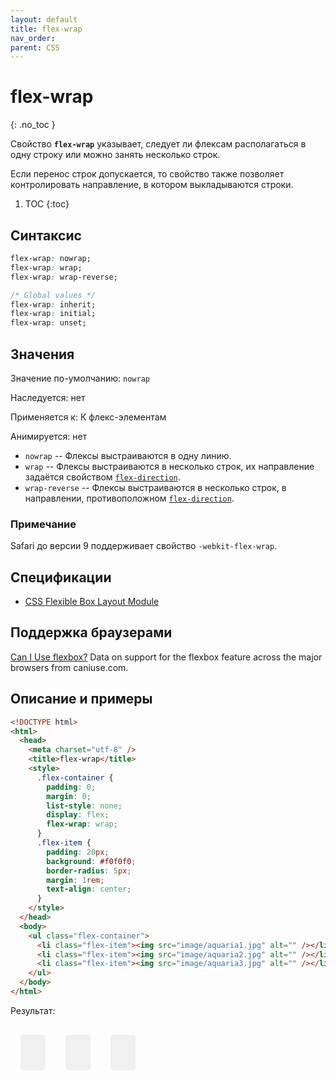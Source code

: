```yaml
---
layout: default
title: flex-wrap
nav_order:
parent: CSS
---
```


<!-- prettier-ignore-start -->
# flex-wrap
{: .no_toc }
<!-- prettier-ignore-end -->

Свойство **`flex-wrap`** указывает, следует ли флексам располагаться в одну строку или можно занять несколько строк.

Если перенос строк допускается, то свойство также позволяет контролировать направление, в котором выкладываются строки.

<!-- prettier-ignore -->
1. TOC
{:toc}

## Синтаксис

```css
flex-wrap: nowrap;
flex-wrap: wrap;
flex-wrap: wrap-reverse;

/* Global values */
flex-wrap: inherit;
flex-wrap: initial;
flex-wrap: unset;
```

## Значения

Значение по-умолчанию: `nowrap`

Наследуется: нет

Применяется к: К флекс-элементам

Анимируется: нет

- `nowrap` -- Флексы выстраиваются в одну линию.
- `wrap` -- Флексы выстраиваются в несколько строк, их направление задаётся свойством [`flex-direction`](/css/flex-direction/).
- `wrap-reverse` -- Флексы выстраиваются в несколько строк, в направлении, противоположном [`flex-direction`](/css/flex-direction/).

### Примечание

Safari до версии 9 поддерживает свойство `-webkit-flex-wrap`.

## Спецификации

- [CSS Flexible Box Layout Module](https://www.w3.org/TR/css-flexbox/#propdef-flex-wrap)

## Поддержка браузерами

<p class="ciu_embed" data-feature="flexbox" data-periods="future_1,current,past_1,past_2">
  <a href="http://caniuse.com/#feat=flexbox">Can I Use flexbox?</a> Data on support for the flexbox feature across the major browsers from caniuse.com.
</p>

## Описание и примеры

```html
<!DOCTYPE html>
<html>
  <head>
    <meta charset="utf-8" />
    <title>flex-wrap</title>
    <style>
      .flex-container {
        padding: 0;
        margin: 0;
        list-style: none;
        display: flex;
        flex-wrap: wrap;
      }
      .flex-item {
        padding: 20px;
        background: #f0f0f0;
        border-radius: 5px;
        margin: 1rem;
        text-align: center;
      }
    </style>
  </head>
  <body>
    <ul class="flex-container">
      <li class="flex-item"><img src="image/aquaria1.jpg" alt="" /></li>
      <li class="flex-item"><img src="image/aquaria2.jpg" alt="" /></li>
      <li class="flex-item"><img src="image/aquaria3.jpg" alt="" /></li>
    </ul>
  </body>
</html>
```

Результат:

<style>
.flex-container {
padding: 0;
margin: 0;
list-style: none;
display: flex;
flex-wrap: wrap;
}
.flex-item {
padding: 20px;
background: #f0f0f0;
border-radius: 5px;
margin: 1rem;
text-align: center; 
}
</style>
<ul class="flex-container">
<li class="flex-item"><img src="image/aquaria1.jpg" alt=""></li>
<li class="flex-item"><img src="image/aquaria2.jpg" alt=""></li>
<li class="flex-item"><img src="image/aquaria3.jpg" alt=""></li>
</ul>
